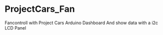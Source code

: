 # ProjectCars_Fan

Fancontroll with Project Cars Arduino Dashboard
And show data with a i2c LCD Panel
